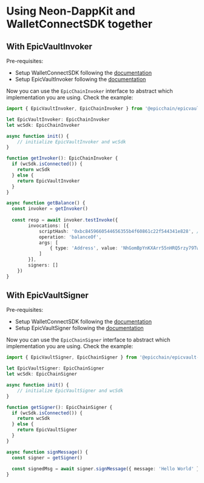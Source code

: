 # Using Neon-DappKit and WalletConnectSDK together

## With EpicVaultInvoker
Pre-requisites:
- Setup WalletConnectSDK following the [documentation](https://github.com/CityOfZion/wallet-connect-sdk)
- Setup EpicVaultInvoker following the [documentation](./NEON-INVOKER.md)

Now you can use the `EpicChainInvoker` interface to abstract which implementation you are using. Check the example:
```ts
import { EpicVaultInvoker, EpicChainInvoker } from '@epicchain/epicvault-dappkit'

let EpicVaultInvoker: EpicChainInvoker
let wcSdk: EpicChainInvoker

async function init() {
    // initialize EpicVaultInvoker and wcSdk
}

function getInvoker(): EpicChainInvoker {
  if (wcSdk.isConnected()) {
    return wcSdk
  } else {
    return EpicVaultInvoker
  }
}

async function getBalance() {
  const invoker = getInvoker()
  
  const resp = await invoker.testInvoke({
        invocations: [{
            scriptHash: '0xbc8459660544656355b4f60861c22f544341e828', // GAS token
            operation: 'balanceOf',
            args: [
                { type: 'Address', value: 'NhGomBpYnKXArr55nHRQ5rzy79TwKVXZbr' }
            ]
        }],
        signers: []
    })
}
```

## With EpicVaultSigner
Pre-requisites:
- Setup WalletConnectSDK following the [documentation](https://github.com/CityOfZion/wallet-connect-sdk)
- Setup EpicVaultSigner following the [documentation](./NEON-SIGNER.md)

Now you can use the `EpicChainSigner` interface to abstract which implementation you are using. Check the example:
```ts
import { EpicVaultSigner, EpicChainSigner } from '@epicchain/epicvault-dappkit'

let EpicVaultSigner: EpicChainSigner
let wcSdk: EpicChainSigner

async function init() {
    // initialize EpicVaultSigner and wcSdk
}

function getSigner(): EpicChainSigner {
  if (wcSdk.isConnected()) {
    return wcSdk
  } else {
    return EpicVaultSigner
  }
}

async function signMessage() {
  const signer = getSigner()
  
  const signedMsg = await signer.signMessage({ message: 'Hello World' })
}
```